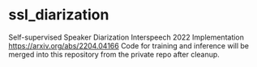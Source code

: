 # ssl_diarization
Self-supervised Speaker Diarization Interspeech 2022 Implementation
https://arxiv.org/abs/2204.04166
Code for training and inference will be merged into this repository from the private repo after cleanup. 
